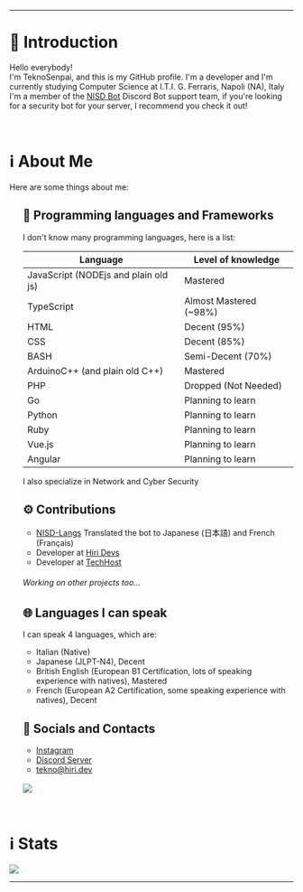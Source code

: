 ***
<h1>🎤 Introduction</h1>
<p>
   Hello everybody!
   <br>
   I'm TeknoSenpai, and this is my GitHub profile. I'm a developer and I'm currently studying Computer Science at I.T.I. G. Ferraris, Napoli (NA), Italy
   <br>
   I'm a member of the <a href="https://nisdbot.xyz" target="_blank">NISD Bot</a> Discord Bot support team, if you're looking for a security bot for your server, I recommend you check it out!
</p>
<br>
<h1>ℹ️ About Me</h1>
<p>Here are some things about me:</p>
<ul>
   <h2>🔧 Programming languages and Frameworks</h2>
   <p>I don't know many programming languages, here is a list:</p>

   | Language                            | Level of knowledge |
   |-------------------------------------|--------------------|
   | JavaScript (NODEjs and plain old js)| Mastered |
   | TypeScript                          | Almost Mastered (~98%) 
   | HTML                                | Decent (95%) |
   | CSS                                 | Decent (85%) |
   | BASH                                | Semi-Decent (70%) 
   | ArduinoC++ (and plain old C++)      | Mastered |
   | PHP                                 | Dropped (Not Needed) 
   | Go                                  | Planning to learn |
   | Python                              | Planning to learn |
   | Ruby                                | Planning to learn |
   | Vue.js                              | Planning to learn |
   | Angular                             | Planning to learn |
   
   <p>I also specialize in Network and Cyber Security</p>
   
   <h2>⚙️ Contributions</h2>
   <ul>
      <li>
         <a href="https://github.com/Polliog/NISD-Langs" target="_blank">NISD-Langs</a> Translated the bot to Japanese (日本語) and French (Français)
      </li>
      <li>
         Developer at <a href="https://hiri.dev" target="_blank">Hiri Devs</a>
      </li>
      <li>
         Developer at <a href="https://techhost.live" target="_blank">TechHost</a>
      </li>
   </ul>
   <h6>Working on other projects too...</h6>

   <h2>🌐 Languages I can speak</h2>
   <p>
      I can speak 4 languages, which are:
   <ul>
      <li>
         Italian (Native)
      </li>
      <li>
         Japanese (JLPT-N4), Decent
      </li>
      <li>
         British English (European B1 Certification, lots of speaking experience with natives), Mastered
      </li>
      <li>
         French (European A2 Certification, some speaking experience with natives), Decent
      </li>
   </ul>
   </p>
   <h2>📱 Socials and Contacts</h2>
   <p>
   <ul>
      <li>
         <a href="https://instagram.com/teknosenpai" target="_blank">Instagram</a>
      </li>
      <li>
         <a href="https://discord.teknocraft.it" target="_blank">Discord Server</a>
      </li>
      <li>
         <a href="mailto:tekno@hiri.dev" target="_blank">tekno@hiri.dev</a>
      </li>
   </ul>
   <br>
   <img src="https://lanyard.cnrad.dev/api/836663939609657385">
   </p>
</ul>
<br>
<h1>ℹ️ Stats</h1>
<div>
   <a href="https://github.com/anuraghazra/github-readme-stats">
      <img align="center" src="https://github-readme-stats.vercel.app/api?username=teknosenpai&show_icons=true&theme=tokyonight&count_private=true" />
   </a>
</div>

***

